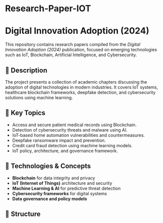 # Research-Paper-IOT
# Digital Innovation Adoption (2024)

This repository contains research papers compiled from the *Digital Innovation Adoption (2024)* publication, focused on emerging technologies such as IoT, Blockchain, Artificial Intelligence, and Cybersecurity.

## 📘 Description

The project presents a collection of academic chapters discussing the adoption of digital technologies in modern industries. It covers IoT systems, healthcare blockchain frameworks, deepfake detection, and cybersecurity solutions using machine learning.

## 🧠 Key Topics

- Access and secure patient medical records using Blockchain.
- Detection of cybersecurity threats and malware using AI.
- IoT-based home automation vulnerabilities and countermeasures.
- Deepfake ransomware impact and prevention.
- Credit card fraud detection using machine learning models.
- IoT policy, architecture, and governance framework.

## 🧰 Technologies & Concepts

- **Blockchain** for data integrity and privacy  
- **IoT (Internet of Things)** architecture and security  
- **Machine Learning & AI** for predictive threat detection  
- **Cybersecurity frameworks** for digital systems  
- **Data governance and policy models**

## 🧩 Structure


